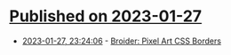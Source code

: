 # [Published on 2023-01-27](index.md)

* [2023-01-27, 23:24:06](https://news.ycombinator.com/item?id=34553190) - [Broider: Pixel Art CSS Borders](https://maxbittker.github.io/broider/)
